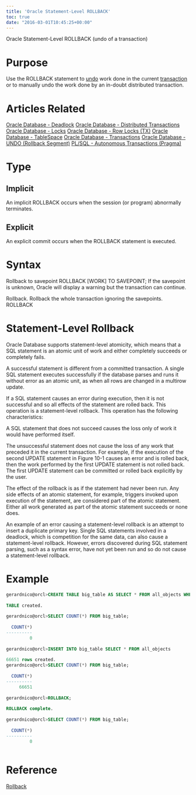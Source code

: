 ```yaml
---
title: 'Oracle Statement-Level ROLLBACK'
toc: true
date: "2016-03-01T10:45:25+00:00"
---
```



Oracle Statement-Level ROLLBACK (undo of a transaction)

# Purpose

Use the ROLLBACK statement to [undo](http://gerardnico.com/wiki/database/oracle/undo) work done in the current [transaction](http://gerardnico.com/wiki/database/oracle/transaction) or to manually undo the work done by an in-doubt distributed transaction.

# Articles Related

[Oracle Database - Deadlock](http://gerardnico.com/wiki/database/oracle/deadlock)
[Oracle Database - Distributed Transactions](http://gerardnico.com/wiki/database/oracle/distributed_transaction)
[Oracle Database - Locks](http://gerardnico.com/wiki/database/oracle/lock)
[Oracle Database - Row Locks (TX)](http://gerardnico.com/wiki/database/oracle/row_lock)
[Oracle Database - TableSpace](http://gerardnico.com/wiki/database/oracle/tablespace)
[Oracle Database - Transactions](http://gerardnico.com/wiki/database/oracle/transaction)
[Oracle Database - UNDO (Rollback Segment)](http://gerardnico.com/wiki/database/oracle/undo)
[PL/SQL - Autonomous Transactions (Pragma)](http://gerardnico.com/wiki/plsql/autonomous_transaction)

# Type

## Implicit

An implicit ROLLBACK occurs when the session (or program) abnormally terminates.

## Explicit

An explicit commit occurs when the ROLLBACK statement is executed.

# Syntax

Rollback to savepoint
ROLLBACK [WORK] TO SAVEPOINT;
If the savepoint is unknown, Oracle will display a warning but the transaction can continue.

Rollback. Rollback the whole transaction ignoring the savepoints.
ROLLBACK

# Statement-Level Rollback

Oracle Database supports statement-level atomicity, which means that a SQL statement is an atomic unit of work and either completely succeeds or completely fails.

A successful statement is different from a committed transaction. A single SQL statement executes successfully if the database parses and runs it without error as an atomic unit, as when all rows are changed in a multirow update.

If a SQL statement causes an error during execution, then it is not successful and so all effects of the statement are rolled back. This operation is a statement-level rollback. This operation has the following characteristics:

A SQL statement that does not succeed causes the loss only of work it would have performed itself.

The unsuccessful statement does not cause the loss of any work that preceded it in the current transaction. For example, if the execution of the second UPDATE statement in Figure 10-1 causes an error and is rolled back, then the work performed by the first UPDATE statement is not rolled back. The first UPDATE statement can be committed or rolled back explicitly by the user.

The effect of the rollback is as if the statement had never been run.
Any side effects of an atomic statement, for example, triggers invoked upon execution of the statement, are considered part of the atomic statement. Either all work generated as part of the atomic statement succeeds or none does.

An example of an error causing a statement-level rollback is an attempt to insert a duplicate primary key. Single SQL statements involved in a deadlock, which is competition for the same data, can also cause a statement-level rollback. However, errors discovered during SQL statement parsing, such as a syntax error, have not yet been run and so do not cause a statement-level rollback.

# Example



```sql
gerardnico@orcl>CREATE TABLE big_table AS SELECT * FROM all_objects WHERE 1=0;
 
TABLE created.
 
gerardnico@orcl>SELECT COUNT(*) FROM big_table;
 
  COUNT(*)
----------
         0
 
gerardnico@orcl>INSERT INTO big_table SELECT * FROM all_objects
 
66651 rows created.
gerardnico@orcl>SELECT COUNT(*) FROM big_table;
 
  COUNT(*)
----------
     66651
 
gerardnico@orcl>ROLLBACK;
 
ROLLBACK complete.
 
gerardnico@orcl>SELECT COUNT(*) FROM big_table;
 
  COUNT(*)
----------
         0
         
```


# Reference

[Rollback](http://download.oracle.com/docs/cd/B28359_01/server.111/b28286/statements_9021.htm#SQLRF01610)

